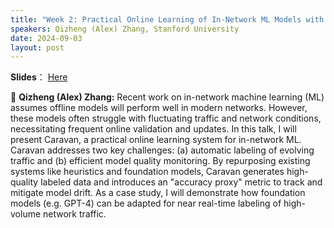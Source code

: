 ```yaml
---
title: "Week 2: Practical Online Learning of In-Network ML Models with Labeling Agents"
speakers: Qizheng (Alex) Zhang, Stanford University
date: 2024-09-03
layout: post
---
```


**Slides**： [Here](https://docs.google.com/presentation/d/1lYA3mbaI9EBPS1CiHfN-vNKxLFy4egJT/edit?usp=drive_link&ouid=114804686857561141234&rtpof=true&sd=true)

💬 **Qizheng (Alex) Zhang:** Recent work on in-network machine learning (ML) assumes offline models will perform well in modern networks. However, these models often struggle with fluctuating traffic and network conditions, necessitating frequent online validation and updates. In this talk, I will present Caravan, a practical online learning system for in-network ML. Caravan addresses two key challenges: (a) automatic labeling of evolving traffic and (b) efficient model quality monitoring. By repurposing existing systems like heuristics and foundation models, Caravan generates high-quality labeled data and introduces an "accuracy proxy" metric to track and mitigate model drift. As a case study, I will demonstrate how foundation models (e.g. GPT-4) can be adapted for near real-time labeling of high-volume network traffic. 

